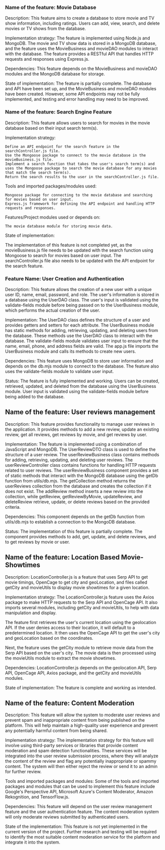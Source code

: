 ### Name of the feature: Movie Database

Description: This feature aims to create a database to store movie and TV show information, including ratings. Users can add, view, search, and delete movies or TV shows from the database.

Implementation strategy: The feature is implemented using Node.js and MongoDB. The movie and TV show data is stored in a MongoDB database, and the feature uses the MovieBusiness and movieDAO modules to interact with the database. The feature provides a RESTful API that handles HTTP requests and responses using Express.js.

Dependencies: This feature depends on the MovieBusiness and movieDAO modules and the MongoDB database for storage.

State of implementation: The feature is partially complete. The database and API have been set up, and the MovieBusiness and movieDAO modules have been created. However, some API endpoints may not be fully implemented, and testing and error handling may need to be improved.

### Name of the feature: Search Engine Feature

Description: This feature allows users to search for movies in the movie database based on their input search term(s).

Implementation strategy:

    Define an API endpoint for the search feature in the searchController.js file.
    Use the Mongoose package to connect to the movie database in the movieBusiness.js file.
    Implement a search function that takes the user's search term(s) and uses the Mongoose package to search the movie database for any movies that match the search term(s).
    Return the search results to the user in the searchController.js file.

Tools and imported packages/modules used:

    Mongoose package for connecting to the movie database and searching for movies based on user input.
    Express.js framework for defining the API endpoint and handling HTTP requests and responses.

Features/Project modules used or depends on:

    The movie database module for storing movie data.

State of implementation:

The implementation of this feature is not completed yet, as the movieBusiness.js file needs to be updated with the search function using Mongoose to search for movies based on user input. The searchController.js file also needs to be updated with the API endpoint for the search feature.

### Feature Name: User Creation and Authentication

Description:
This feature allows the creation of a new user with a unique user ID, name, email, password, and role. The user's information is stored in a database using the UserDAO class. The user's input is validated using the validate-fields module before being passed on to the UserBusiness module, which performs the actual creation of the user.

Implementation:
The UserDAO class defines the structure of a user and provides getters and setters for each attribute. The UserBusiness module has static methods for adding, retrieving, updating, and deleting users from the database. These methods use the UserDAO class to interact with the database. The validate-fields module validates user input to ensure that the name, email, phone, and address fields are valid. The app.js file imports the UserBusiness module and calls its methods to create new users.

Dependencies:
This feature uses MongoDB to store user information and depends on the db.mjs module to connect to the database. The feature also uses the validate-fields module to validate user input.

Status:
The feature is fully implemented and working. Users can be created, retrieved, updated, and deleted from the database using the UserBusiness module. User input is validated using the validate-fields module before being added to the database.

##     Name of the feature: User reviews management
Description: This feature provides functionality to manage user reviews in the application. It provides methods to add a new review, update an existing review, get all reviews, get reviews by movie, and get reviews by user.

Implementation: The feature is implemented using a combination of JavaScript and MongoDB. The UserReviewDTO class is used to define the structure of a user review. The userReviewBusiness class contains methods for adding, retrieving, updating, and deleting user reviews. The userReviewController class contains functions for handling HTTP requests related to user reviews. The userReviewBusiness component provides a set of static methods that interact with the MongoDB database using the getDb function from utils/db.mjs. The getCollection method returns the userReviews collection from the database and creates the collection if it does not exist. The addReview method inserts a new review into the collection, while getReview, getReviewByMovie, updateReview, and deleteReview retrieve, update, or delete reviews based on the provided criteria.

Dependencies: This component depends on the getDb function from utils/db.mjs to establish a connection to the MongoDB database.

Status: The implementation of this feature is partially complete. The component provides methods to add, get, update, and delete reviews, and to get reviews by movie or user.

## Name of the feature: Location Based Movie-Showtimes

Description: LocationController.js is a feature that uses Serp API to get movie timings, OpenCage to get city and geoLocation, and files called getCity and movieUtils to display movie showtimes for a given location.

Implementation strategy: The LocationController.js feature uses the Axios package to make HTTP requests to the Serp API and OpenCage API. It also imports several modules, including getCity and movieUtils, to help with data manipulation and display.

The feature first retrieves the user's current location using the geolocation API. If the user denies access to their location, it will default to a predetermined location. It then uses the OpenCage API to get the user's city and geoLocation based on the coordinates.

Next, the feature uses the getCity module to retrieve movie data from the Serp API based on the user's city. The movie data is then processed using the movieUtils module to extract the movie showtimes.

Dependencies: LocationController.js depends on the geolocation API, Serp API, OpenCage API, Axios package, and the getCity and movieUtils modules.

State of implementation: The feature is complete and working as intended.

## Name of the feature: Content Moderation

Description: This feature will allow the system to moderate user reviews and prevent spam and inappropriate content from being published on the platform. This will help maintain a high-quality user experience and prevent any potentially harmful content from being shared.

Implementation strategy: The implementation strategy for this feature will involve using third-party services or libraries that provide content moderation and spam detection functionalities. These services will be integrated into the user review submission process, where they will analyze the content of the review and flag any potentially inappropriate or spammy content. The system will then either reject the review or send it to an admin for further review.

Tools and imported packages and modules: Some of the tools and imported packages and modules that can be used to implement this feature include Google's Perspective API, Microsoft Azure's Content Moderator, Amazon Rekognition, and TensorFlow.js.

Dependencies: This feature will depend on the user review management feature and the user authentication feature. The content moderation system will only moderate reviews submitted by authenticated users.

State of the implementation: This feature is not yet implemented in the current version of the project. Further research and testing will be required to identify the most suitable content moderation service for the platform and integrate it into the system.